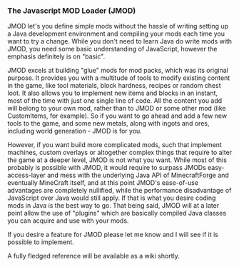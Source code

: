 ### The Javascript MOD Loader (JMOD)

JMOD let's you define simple mods without the hassle of writing setting up a Java development environment and compiling your mods each time you want to try a change. While you don't need to learn Java do write mods with JMOD, you need some basic understanding of JavaScript, however the emphasis definitely is on "basic".

JMOD excels at building "glue" mods for mod packs, which was its original purpose. It provides you with a multitude of tools to modify existing content in the game, like tool materials, block hardness, recipes or random chest loot. It also allows you to implement new items and blocks in an instant, most of the time with just one single line of code. All the content you add will belong to your own mod, rather than to JMOD or some other mod (like CustomItems, for example). So if you want to go ahead and add a few new tools to the game, and some new metals, along with ingots and ores, including world generation - JMOD is for you.

However, if you want build more complicated mods, such that implement machines, custom overlays or altogether complex things that require to alter the game at a deeper level, JMOD is not what you want. While most of this probably is possible with JMOD, it would require to surpass JMODs easy-access-layer and mess with the underlying Java API of MinecraftForge and eventually MineCraft itself, and at this point JMOD's ease-of-use advantages are completely nullified, while the performance disadvantage of JavaScript over Java would still apply. If that is what you desire coding mods in Java is the best way to go. That being said, JMOD will at a later point allow the use of "plugins" which are basically compiled Java classes you can acquire and use with your mods.

If you desire a feature for JMOD please let me know and I will see if it is possible to implement.

A fully fledged reference will be available as a wiki shortly. 


